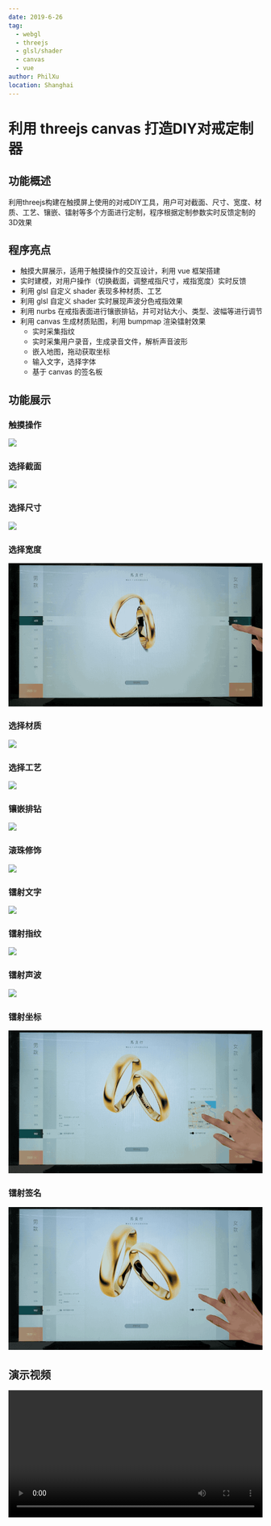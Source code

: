 ```yaml
---
date: 2019-6-26
tag:
  - webgl
  - threejs
  - glsl/shader
  - canvas
  - vue
author: PhilXu
location: Shanghai  
---
```


# 利用 threejs canvas 打造DIY对戒定制器
## 功能概述
利用threejs构建在触摸屏上使用的对戒DIY工具，用户可对截面、尺寸、宽度、材质、工艺、镶嵌、镭射等多个方面进行定制，程序根据定制参数实时反馈定制的3D效果  
## 程序亮点
- 触摸大屏展示，适用于触摸操作的交互设计，利用 vue 框架搭建
- 实时建模，对用户操作（切换截面，调整戒指尺寸，戒指宽度）实时反馈
- 利用 glsl 自定义 shader 表现多种材质、工艺
- 利用 glsl 自定义 shader 实时展现声波分色戒指效果
- 利用 nurbs 在戒指表面进行镶嵌排钻，并可对钻大小、类型、波幅等进行调节
- 利用 canvas 生成材质贴图，利用 bumpmap 渲染镭射效果
  - 实时采集指纹
  - 实时采集用户录音，生成录音文件，解析声音波形
  - 嵌入地图，拖动获取坐标
  - 输入文字，选择字体
  - 基于 canvas 的签名板

## 功能展示
### 触摸操作
![](../_images/interaction.gif)
### 选择截面
![](../_images/profile.gif)
### 选择尺寸
![](../_images/ringsize.gif)
### 选择宽度
![](../_images/ringwidth.gif)
### 选择材质
![](../_images/material.gif)
### 选择工艺
![](../_images/process.gif)
### 镶嵌排钻
![](../_images/diamond.gif)
### 滚珠修饰
![](../_images/ball.gif)
### 镭射文字
![](../_images/letter.gif)
### 镭射指纹
![](../_images/fingerprint.gif)
### 镭射声波
![](../_images/record.gif)
### 镭射坐标
![](../_images/map.gif)
### 镭射签名
![](../_images/sign.gif)
## 演示视频
<video src="../_images/big-screen.mp4" width="100%" height="auto"
controls="controls"></video>


